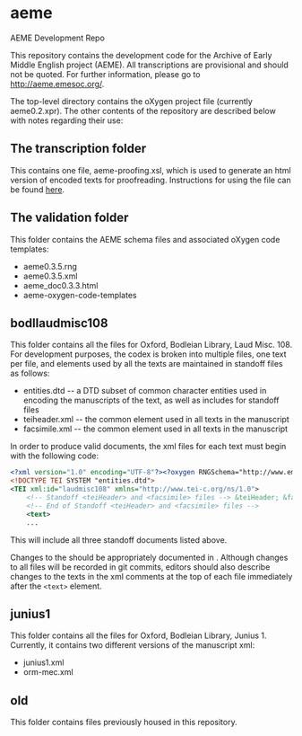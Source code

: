 aeme
====

AEME Development Repo

This repository contains the development code for the Archive of Early Middle English project (AEME). All transcriptions are provisional and should not be quoted. For further information, please go to http://aeme.emesoc.org/.

The top-level directory contains the oXygen project file (currently aeme0.2.xpr). The other contents of the repository are described below with notes regarding their use:

## The transcription folder
This contains one file, aeme-proofing.xsl, which is used to generate an html version of encoded texts for proofreading. Instructions for using the file can be found [here](https://github.com/scottkleinman/aeme/wiki/Transforming-XML-Files).

## The validation folder
This folder contains the AEME schema files and associated oXygen code templates:

* aeme0.3.5.rng
* aeme0.3.5.xml
* aeme_doc0.3.3.html
* aeme-oxygen-code-templates

## bodllaudmisc108
This folder contains all the files for Oxford, Bodleian Library, Laud Misc. 108. For development purposes, the codex is broken into multiple files, one text per file, and elements used by all the texts are maintained in standoff files as follows:

* entities.dtd -- a DTD subset of common character entities used in encoding the manuscripts of the text, as well as includes for standoff files
* teiheader.xml -- the common <teiHeader> element used in all texts in the manuscript
* facsimile.xml -- the common <facsimile> element used in all texts in the manuscript

In order to produce valid documents, the xml files for each text must begin with the following code:

```xml
<?xml version="1.0" encoding="UTF-8"?><?oxygen RNGSchema="http://www.emesoc.org/schema/aeme.rng" type="xml"?>
<!DOCTYPE TEI SYSTEM "entities.dtd">
<TEI xml:id="laudmisc108" xmlns="http://www.tei-c.org/ns/1.0">
    <!-- Standoff <teiHeader> and <facsimile> files --> &teiHeader; &facsimile;
    <!-- End of Standoff <teiHeader> and <facsimile> files -->
	<text>
	...
```

This will include all three standoff documents listed above.

Changes to the <teiHeader> should be appropriately documented in <revisionDesc>. Although changes to all files will be recorded in git commits, editors should also describe changes to the texts in the xml comments at the top of each file immediately after the `<text>` element.

## junius1
This folder contains all the files for Oxford, Bodleian Library, Junius 1. Currently, it contains two different versions of the manuscript xml:

* junius1.xml
* orm-mec.xml

## old
This folder contains files previously housed in this repository.